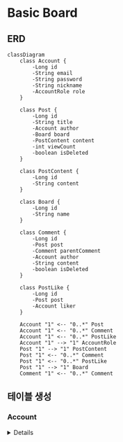 # Basic Board

## ERD

```mermaid
classDiagram
    class Account {
        -Long id
        -String email
        -String password
        -String nickname
        -AccountRole role
    }

    class Post {
        -Long id
        -String title
        -Account author
        -Board board
        -PostContent content
        -int viewCount
        -boolean isDeleted
    }

    class PostContent {
        -Long id
        -String content
    }

    class Board {
        -Long id
        -String name
    }

    class Comment {
        -Long id
        -Post post
        -Comment parentComment
        -Account author
        -String content
        -boolean isDeleted
    }

    class PostLike {
        -Long id
        -Post post
        -Account liker
    }

    Account "1" <-- "0..*" Post
    Account "1" <-- "0..*" Comment
    Account "1" <-- "0..*" PostLike
    Account "1" --> "1" AccountRole
    Post "1" --> "1" PostContent
    Post "1" <-- "0..*" Comment
    Post "1" <-- "0..*" PostLike
    Post "1" --> "1" Board
    Comment "1" <-- "0..*" Comment

```

## 테이블 생성

### Account
<details>
CREATE TABLE account (
    id BIGINT PRIMARY KEY AUTO_INCREMENT,
    email VARCHAR(255) NOT NULL,
    password VARCHAR(255) NOT NULL,
    nickname VARCHAR(255),
    role VARCHAR(255),
    create_time TIMESTAMP,
    modified_time TIMESTAMP
);
</details>